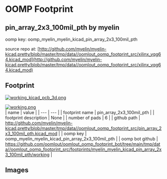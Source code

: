 # OOMP Footprint  
## pin_array_2x3_100mil_pth  by myelin  
  
oomp key: oomp_myelin_myelin_kicad_pin_array_2x3_100mil_pth  
  
source repo at: [http://github.com/myelin/myelin-kicad.pretty/blob/master/tmp/data//oomlout_oomp_footprint_src/xilinx_vqg64.kicad_mod](http://github.com/myelin/myelin-kicad.pretty/blob/master/tmp/data//oomlout_oomp_footprint_src/xilinx_vqg64.kicad_mod)  
## Footprint  
  
[![working_kicad_pcb_3d.png](working_kicad_pcb_3d_600.png)](working_kicad_pcb_3d.png)  
  
[![working.png](working_600.png)](working.png)  
| name | value | 
| --- | --- | 
| footprint name | pin_array_2x3_100mil_pth | 
| footprint description | None | 
| number of pads | 6 | 
| github path | http://github.com/myelin/myelin-kicad.pretty/blob/master/tmp/data//oomlout_oomp_footprint_src/pin_array_2x3_100mil_pth.kicad_mod | 
| oomp key | oomp_myelin_myelin_kicad_pin_array_2x3_100mil_pth | 
| oomp bot github | https://github.com/oomlout/oomlout_oomp_footprint_bot/tree/main/tmp/data//oomlout_oomp_footprint_src/footprints/myelin_myelin_kicad_pin_array_2x3_100mil_pth/working | 
## Images  
